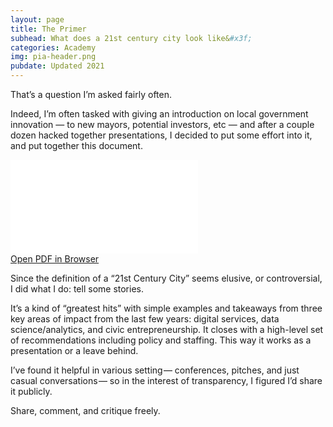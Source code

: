 ```yaml
---
layout: page
title: The Primer
subhead: What does a 21st century city look like&#x3f;
categories: Academy
img: pia-header.png
pubdate: Updated 2021
---
```

That’s a question I’m asked fairly often.

Indeed, I’m often tasked with giving an introduction on local government innovation — to new mayors, potential investors, etc — and after a couple dozen hacked together presentations, I decided to put some effort into it, and put together this document.

<div class="container-iframe">
<iframe id="pdf-js-viewer" src="{{site.url}}/decks/web/viewer.html?file={{site.url}}/decks/%2F21stCitiesPrimer.pdf" title="webviewer" frameborder="0" class="responsive-iframe"></iframe>
</div>
<a href="{{site.url}}/decks/web/viewer.html?file={{site.url}}/decks/%2F21stCitiesPrimer.pdf">Open PDF in Browser</a>

Since the definition of a “21st Century City” seems elusive, or controversial, I did what I do: tell some stories.

It’s a kind of “greatest hits” with simple examples and takeaways from three key areas of impact from the last few years: digital services, data science/analytics, and civic entrepreneurship. It closes with a high-level set of recommendations including policy and staffing. This way it works as a presentation or a leave behind.

I’ve found it helpful in various setting — conferences, pitches, and just casual conversations — so in the interest of transparency, I figured I’d share it publicly.

Share, comment, and critique freely.